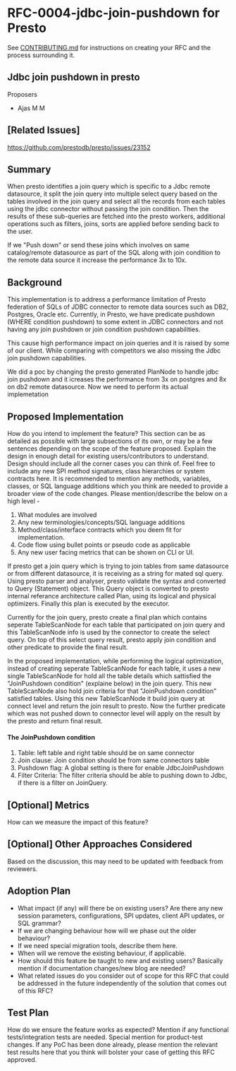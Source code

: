 # **RFC-0004-jdbc-join-pushdown for Presto**

See [CONTRIBUTING.md](CONTRIBUTING.md) for instructions on creating your RFC and the process surrounding it.

## Jdbc join pushdown in presto

Proposers

* Ajas M M


## [Related Issues]

https://github.com/prestodb/presto/issues/23152

## Summary

When presto identifies a join query which is specific to a Jdbc remote datasource, it split the join query into multiple select query based on the tables involved in the join query and select all the records from each tables using the jdbc connector without passing the join condition. Then the results of these sub-queries are fetched into the presto workers, additional operations such as filters, joins, sorts are applied before sending back to the user.

If we  "Push down" or send these joins which involves on same catalog/remote datasource as part of the  SQL along with join condition to the remote data source it increase the performance 3x to 10x.



## Background



This implementation is to address a performance limitation of Presto federation of SQLs of JDBC connector to remote data sources such as DB2, Postgres, Oracle etc. Currently, in Presto, we have predicate pushdown (WHERE condition pushdown) to some extent in JDBC connectors and not having any join pushdown or join condition pushdown capabilities. 

This cause high performance impact on join queries and it is raised by some of our client. While comparing with competitors we also missing the Jdbc join pushdown capabilities.

We did a poc by changing the presto generated PlanNode to handle jdbc join pushdown and it icreases the performance from 3x on postgres and  8x on db2 remote datasource. Now we need to perform its actual implemetation 



## Proposed Implementation

How do you intend to implement the feature? This section can be as detailed as possible with large subsections of its own, or may be a few sentences depending on the scope of the feature proposed. Explain the design in enough detail for existing users/contributors to understand. Design should include all the corner cases you can think of. Feel free to include any new SPI method signatures, class hierarchies or system contracts here. It is recommended to mention any methods, variables, classes, or SQL language additions which you think are needed to provide a broader view of the code changes. Please mention/describe the below on a high level -

1. What modules are involved
2. Any new terminologies/concepts/SQL language additions
3. Method/class/interface contracts which you deem fit for implementation.
4. Code flow using bullet points or pseudo code as applicable
5. Any new user facing metrics that can be shown on CLI or UI.

If presto get a join query which is trying to join tables from same datasource or from different datasource, it is receiving as a string for mated sql query. Using presto parser and analyser, presto validate the syntax and converted to Query (Statement) object. This Query object is converted to presto internal referance architecture called Plan, using its logical and physical optimizers. Finally this plan is executed by the executor. 

Currently for the join query, presto create a final plan which contains seperate TableScanNode for each table that participated on join query and this TableScanNode info is used by the connector to create the select query. On top of this select query result, presto apply join condition and other predicate to provide the final result.

In the proposed implementation, while performing the logical optimization, instead of creating seperate TableScanNode for each table, it uses a new single TableScanNode for hold all the table details which sattisfied the "JoinPushdown condition" (explaine below) in the join query. This new TableScanNode also hold join criteria for that "JoinPushdown condition" satisfied tables. Using this new TableScanNode it build join query at connect level and return the join result to presto. Now the further predicate which was not pushed down to connector level will apply on the result by the presto and return final result.

#### The JoinPushdown condition

 1. Table: left table and right table should be on same connector
 2. Join clause: Join condition should be from same connectors table
 3. Pushdown flag: A global setting is there for enable JdbcJoinPushdown
 4. Filter Criteria: The filter criteria should be able to pushing down to Jdbc, if there is a filter on JoinQuery.
## [Optional] Metrics

How can we measure the impact of this feature?

## [Optional] Other Approaches Considered

Based on the discussion, this may need to be updated with feedback from reviewers.

## Adoption Plan

- What impact (if any) will there be on existing users? Are there any new session parameters, configurations, SPI updates, client API updates, or SQL grammar?
- If we are changing behaviour how will we phase out the older behaviour?
- If we need special migration tools, describe them here.
- When will we remove the existing behaviour, if applicable.
- How should this feature be taught to new and existing users? Basically mention if documentation changes/new blog are needed?
- What related issues do you consider out of scope for this RFC that could be addressed in the future independently of the solution that comes out of this RFC?

## Test Plan

How do we ensure the feature works as expected? Mention if any functional tests/integration tests are needed. Special mention for product-test changes. If any PoC has been done already, please mention the relevant test results here that you think will bolster your case of getting this RFC approved.
